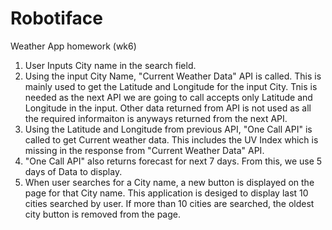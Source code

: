 # Robotiface
Weather App homework (wk6)
1) User Inputs City name in the search field.
2) Using the input City Name, "Current Weather Data" API is called. This is mainly used
    to get the Latitude and Longitude for the input City. Tnis is needed as the next API we are going to call
     accepts only Latitude and Longitude in the input. 
   Other data returned from API is not used as all the required informaiton is anyways returned from the next
    API. 
3) Using the Latitude and Longitude from previous API, "One Call API" is called to get Current weather data. 
    This includes the UV Index which is missing in the response from "Current Weather Data" API.
4) "One Call API" also returns forecast for next 7 days. From this, we use 5 days of Data to display. 
5) When user searches for a City name, a new button is displayed on the page for that City name. This 
    application is desiged to display last 10 cities searched by user. If more than 10 cities are searched, the oldest city button is removed from the page. 
    
